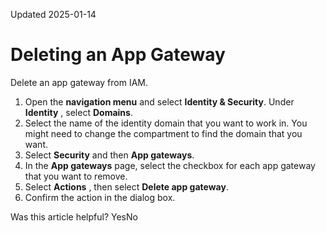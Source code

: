 Updated 2025-01-14
# Deleting an App Gateway
Delete an app gateway from IAM.
  1. Open the **navigation menu** and select **Identity & Security**. Under **Identity** , select **Domains**.
  2. Select the name of the identity domain that you want to work in. You might need to change the compartment to find the domain that you want.
  3. Select **Security** and then **App gateways**.
  4. In the **App gateways** page, select the checkbox for each app gateway that you want to remove.
  5. Select **Actions** , then select **Delete app gateway**.
  6. Confirm the action in the dialog box.


Was this article helpful?
YesNo

